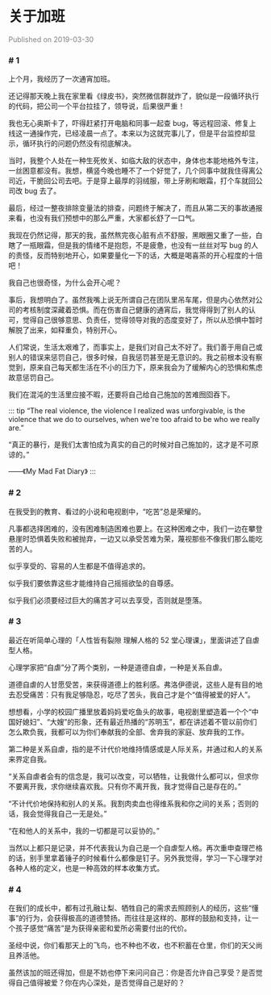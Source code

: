 # 关于加班

<font color=gray>Published on 2019-03-30</font>

### # 1

上个月，我经历了一次通宵加班。

还记得那天晚上我在家里看《绿皮书》，突然微信群就炸了，貌似是一段循环执行的代码，把公司一个平台拉挂了，领导说，后果很严重！

我也无心奥斯卡了，吓得赶紧打开电脑和同事一起查 bug，等远程回滚、修复上线这一通操作完，已经凌晨一点了。本来以为这就完事儿了，但是平台监控却显示，循环执行的问题仍然没有彻底解决。

当时，我整个人处在一种生死攸关、如临大敌的状态中，身体也本能地格外专注，一丝困意都没有。我想，横竖今晚也睡不了一个好觉了，几个同事中就我住得离公司近，干脆回公司去吧。于是穿上最厚的羽绒服，带上牙刷和眼霜，打个车就回公司改 bug 去了。

最后，经过一整夜排除变量法的排查，问题终于解决了，而且从第二天的事故通报来看，也没有我们预想中的那么严重，大家都长舒了一口气。

我现在仍然记得，那天的我，虽然熬完夜心脏有点不舒服，黑眼圈又重了一些，白瞎了一瓶眼霜，但是我的情绪不是抱怨，不是疲惫，也没有一丝丝对写 bug 的人的责怪，反而特别地开心，如果要量化一下的话，大概是喝喜茶的开心程度的十倍吧！

我自己也很奇怪，为什么会开心呢？

事后，我想明白了。虽然我嘴上说无所谓自己在团队里吊车尾，但是内心依然对公司的考核制度深藏着恐惧。而在伤害自己健康的通宵后，我觉得得到了别人的认可，觉得自己很够意思、负责任，觉得领导对我的态度变好了，所以从恐惧中暂时解脱了出来，如释重负，特别开心。

人们常说，生活太艰难了，而事实上，是我们对自己太不好了。我们善于用自己或别人的错误来惩罚自己，很多时候，自我惩罚甚至是无意识的。我之前根本没有察觉到，原来自己每天都生活在不小的压力下，原来我会为了缓解内心的恐惧和焦虑故意惩罚自己。

我们在混沌的生活里应接不暇，还要将自己给自己施加的苦难囫囵吞下。

::: tip
“The real violence, the violence I realized was unforgivable, is the violence that we do to ourselves, when we're too afraid to be who we really are.”

“真正的暴行，是我们太害怕成为真实的自己的时候对自己施加的，这才是不可原谅的。”

——《My Mad Fat Diary》
:::

### # 2

在我受到的教育、看过的小说和电视剧中，“吃苦”总是荣耀的。

凡事都选择困难的，没有困难制造困难也要上。在这种困难之中，我们一边在攀登悬崖时恐惧着失败和被抛弃，一边又以承受苦难为荣，蔑视那些不像我们那么能吃苦的人。

似乎享受的、容易的人生都是不值得追求的。

似乎我们要依靠这些才能维持自己摇摇欲坠的自尊感。

似乎我们必须要经过巨大的痛苦才可以去享受，否则就是堕落。

### # 3

最近在听简单心理的「人性皆有裂隙 理解人格的 52 堂心理课」，里面讲述了自虐型人格。

心理学家把“自虐”分了两个类别，一种是道德自虐，一种是关系自虐。

道德自虐的人甘愿受苦，来获得道德上的胜利感。弗洛伊德说，这些人是有目的地去忍受痛苦：只有我足够隐忍，吃尽了苦头，我自己才是个“值得被爱的好人”。

想想看，小学的校园广播里放着妈妈爱吃鱼头的故事，电视剧里塑造着一个个“中国好媳妇”、“大嫂”的形象，还有最近热播的“苏明玉”，都在讲述着不管以前你们怎么欺负我，我都可以为你们奉献我的全部、舍弃我的家庭、放弃我的工作。

第二种是关系自虐，指的是不计代价地维持情感或是人际关系，并通过和人的关系来界定自我。

“关系自虐者会有的信念是，我可以改变，可以牺牲，让我做什么都可以，但求你不要离开我，求你继续喜欢我。只有你不离开我，我才觉得自己是存在的。”

“不计代价地保持和别人的关系。我割肉卖血也得维系我和你之间的关系；否则的话，我会觉得我自己一无是处。”

“在和他人的关系中，我的一切都是可以妥协的。”

当然以上都只是记录，并不代表我认为自己是一个自虐型人格。再次重申查理芒格的话，别手里拿着锤子的时候看什么都像是钉子。另外我觉得，学习一下心理学对各种人格的定义，也是一种高效的样本收集方式。

### # 4

在我们的成长中，都有过孔融让梨、牺牲自己的需求去照顾别人的经历，这些“懂事”的行为，会获得极高的道德赞扬。而往往是这样的、那样的鼓励和支持，让一个孩子感觉“痛苦”是为获得亲密和爱所必需要付出的代价。

圣经中说，你们看那天上的飞鸟，也不种也不收，也不积蓄在仓里，你们的天父尚且养活他。

虽然该加的班还得加，但是不妨也停下来问问自己：你是否允许自己享受？是否觉得自己值得被爱？你在内心深处，是否觉得自己是好的？
